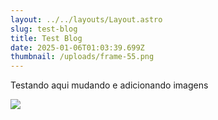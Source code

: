 ```yaml
---
layout: ../../layouts/Layout.astro
slug: test-blog
title: Test Blog
date: 2025-01-06T01:03:39.699Z
thumbnail: /uploads/frame-55.png
---
```

Testando aqui mudando e adicionando imagens

![](/uploads/rectangle-14-1-.jpg)